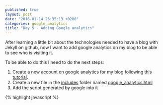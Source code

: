```yaml
---
published: true
layout: post
date: "2016-01-14 23:35:13 +0200"
categories: google_analytics
title: "Day 5 - Adding Google analytics"
---
```


After learning a little bit about the technologies needed to have a blog with Jekyll on github, now I want to add google analytics on my blog to be able to see who is visiting it.

To be able to do this I need to do the next steps:  
1. Create a new account on google analytics for my blog following [this tutorial](https://support.google.com/sites/answer/97459?hl=en).  
2. Create a new file in the [includes](https://github.com/melaniaandrisan/melaniaandrisan.github.io/tree/master/_includes) folder named [google_analytics.html](https://github.com/melaniaandrisan/melaniaandrisan.github.io/blob/master/_includes/google_analytics.html)  
3. Add the script generated by google into it  

  {% highlight javascript %}
    <script>
      (function(i,s,o,g,r,a,m){i['GoogleAnalyticsObject']=r;i[r]=i[r]||function(){
      (i[r].q=i[r].q||[]).push(arguments)},i[r].l=1*new Date();a=s.createElement(o),
      m=s.getElementsByTagName(o)[0];a.async=1;a.src=g;m.parentNode.insertBefore(a,m)
      })(window,document,'script','//www.google-analytics.com/analytics.js','ga');

      ga('create', 'UA-72492800-1', 'auto');
      ga('send', 'pageview');

    </script>
  {% endhighlight %}

4. Include the link to it into [default.html](https://github.com/melaniaandrisan/melaniaandrisan.github.io/blob/master/_layouts/default.html)

    {% highlight html %}
    {% raw  %}
    {% include google_analytics.html %}
    {% endraw %}
    {% endhighlight %}

5. And now I need to make my blog known ... Tada... :D
